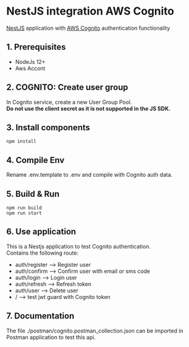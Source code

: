 # NestJS integration AWS Cognito
[NestJS](https://nestjs.com/) application with [AWS Cognito](https://aws.amazon.com/en/cognito/) authentication functionality
</br>
## 1. Prerequisites
- NodeJs 12+
- Aws Accont

## 2. COGNITO: Create user group
In Cognito service, create a new User Group Pool.</br>
**Do not use the client secret as it is not supported in the JS SDK.**

## 3. Install components
```
npm install
```

## 4. Compile Env
Rename .env.template to .env and compile with Cognito auth data.

## 5. Build & Run
```
npm run build
npm run start
```

## 6. Use application
This is a Nestjs application to test Cognito authentication. 
</br>
Contains the following route:
- auth/register --> Register user
- auth/confirm --> Confirm user with email or sms code
- auth/login --> Login user
- auth/refresh --> Refresh token
- auth/user --> Delete user
- / --> test jwt guard with Cognito token

## 7. Documentation
The file ./postman/cognito.postman_collection.json can be imported in Postman application to test this api.